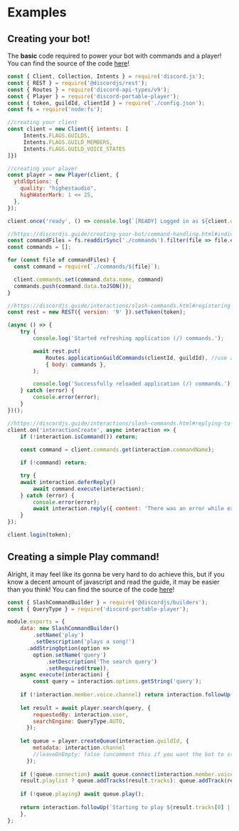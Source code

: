 # Examples

## Creating your bot!
The **basic** code required to power your bot with commands and a player! You can find the source of the code [here](https://github.com/lolollllo/discord-portable-player/blob/main/example-bot/index.js)!

```js
const { Client, Collection, Intents } = require('discord.js');
const { REST } = require('@discordjs/rest');
const { Routes } = require('discord-api-types/v9');
const { Player } = require('discord-portable-player');
const { token, guildId, clientId } = require('./config.json');
const fs = require('node:fs');

//creating your client
const client = new Client({ intents: [
     Intents.FLAGS.GUILDS,
     Intents.FLAGS.GUILD_MEMBERS,
     Intents.FLAGS.GUILD_VOICE_STATES
]})

//creating your player
const player = new Player(client, {
  ytdlOptions: {
    quality: "highestaudio",
    highWaterMark: 1 << 25,
  },
});

client.once('ready', () => console.log(`[READY] Logged in as ${client.user.tag} [READY]`))

//https://discordjs.guide/creating-your-bot/command-handling.html#individual-command-files
const commandFiles = fs.readdirSync('./commands').filter(file => file.endsWith('.js'));
const commands = [];

for (const file of commandFiles) {
  const command = require(`./commands/${file}`);

  client.commands.set(command.data.name, command)
  commands.push(command.data.toJSON());
}

//https://discordjs.guide/interactions/slash-commands.html#registering-slash-commands
const rest = new REST({ version: '9' }).setToken(token);

(async () => {
	try {
		console.log('Started refreshing application (/) commands.');

		await rest.put(
			Routes.applicationGuildCommands(clientId, guildId), //use applicationCommands(clientId) to use global commands
			{ body: commands },
		);

		console.log('Successfully reloaded application (/) commands.');
	} catch (error) {
		console.error(error);
	}
})();

//https://discordjs.guide/interactions/slash-commands.html#replying-to-slash-commands
client.on('interactionCreate', async interaction => {
	if (!interaction.isCommand()) return;
    
	const command = client.commands.get(interaction.commandName);

	if (!command) return;

	try {
    await interaction.deferReply()
		await command.execute(interaction);
	} catch (error) {
		console.error(error);
		await interaction.reply({ content: 'There was an error while executing this command!', ephemeral: true });
	}
});

client.login(token);
```

## Creating a simple Play command!
Alright, it may feel like its gonna be very hard to do achieve this, but if you know a decent amount of javascript and read the guide, it may be easier than you think! You can find the source of the code [here](https://github.com/lolollllo/discord-portable-player/blob/main/example-bot/commands/play.js)!

```js
const { SlashCommandBuilder } = require('@discordjs/builders');
const { QueryType } = require('discord-portable-player');

module.exports = {
	data: new SlashCommandBuilder()
		.setName('play')
		.setDescription('plays a song!')
	  .addStringOption(option =>
		option.setName('query')
			.setDescription('The search query')
			.setRequired(true)),
	async execute(interaction) {
		const query = interaction.options.getString('query');
    
    if (!interaction.member.voice.channel) return interaction.followUp({ content: "Please join a voice channel first!" })
    
    let result = await player.search(query, {
        requestedBy: interaction.user,
        searchEngine: QueryType.AUTO,
      });
    
    let queue = player.createQueue(interaction.guildId, {
        metadata: interaction.channel
        //leaveOnEmpty: false (uncomment this if you want the bot to stay in vc when the channel is empty)
      });
    
    if (!queue.connection) await queue.connect(interaction.member.voice.channel);
    result.playlist ? queue.addTracks(result.tracks): queue.addTrack(result.tracks[0]);
    
    if (!queue.playing) await queue.play();
    
    return interaction.followUp(`Starting to play ${result.tracks[0] || result.tracks}`)
	},
};
```
